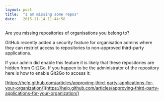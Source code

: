 ```yaml
---
layout: post
title:  "I am missing some repos"
date:   2015-11-14 11:44:58
---
```


Are you missing repositories of organisations you belong to?

GitHub recently added a security feature for organisation admins where they can restrict access to repositories to non-approved third-party applications.

If your admin did enable this feature it is likely that these repositories are hidden from Git2Go. If you happen to be the administrator of the repository here is how to enable Git2Go to access it:

[https://help.github.com/articles/approving-third-party-applications-for-your-organization/](https://help.github.com/articles/approving-third-party-applications-for-your-organization/)
